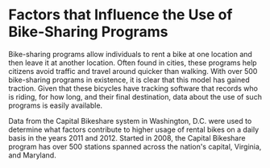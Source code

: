 # Factors that Influence the Use of Bike-Sharing Programs

Bike-sharing programs allow individuals to rent a bike at one location and then leave it at another location. Often found in cities, these programs help citizens avoid traffic and travel around quicker than walking. With over 500 bike-sharing programs in existence, it is clear that this model has gained traction. Given that these bicycles have tracking software that records who is riding, for how long, and their final destination, data about the use of such programs is easily available. 

Data from the Capital Bikeshare system in Washington, D.C. were used to determine what factors contribute to higher usage of rental bikes on a daily basis in the years 2011 and 2012. Started in 2008, the Capital Bikeshare program has over 500 stations spanned across the nation's capital, Virginia, and Maryland.